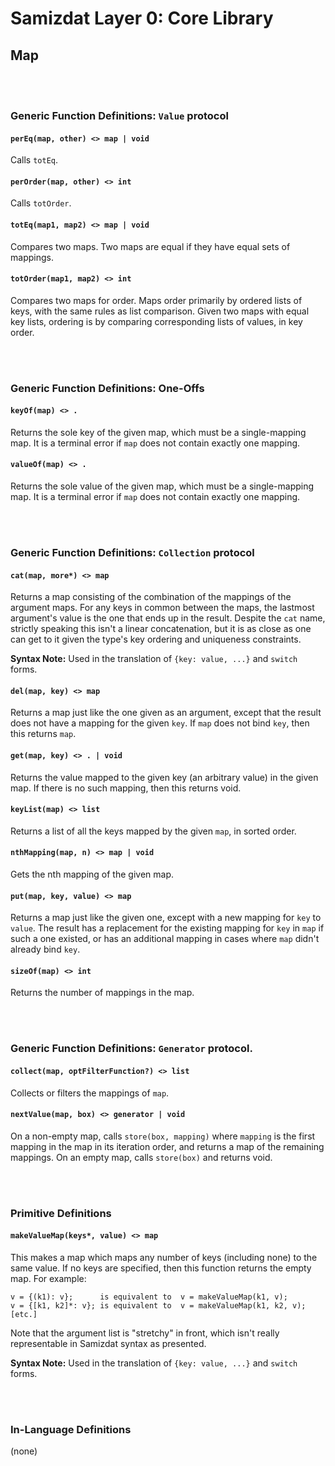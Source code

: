 Samizdat Layer 0: Core Library
==============================

Map
---

<br><br>
### Generic Function Definitions: `Value` protocol

#### `perEq(map, other) <> map | void`

Calls `totEq`.

#### `perOrder(map, other) <> int`

Calls `totOrder`.

#### `totEq(map1, map2) <> map | void`

Compares two maps. Two maps are equal if they have equal sets of mappings.

#### `totOrder(map1, map2) <> int`

Compares two maps for order. Maps order primarily by ordered lists of
keys, with the same rules as list comparison. Given two maps with equal
key lists, ordering is by comparing corresponding lists of values, in
key order.

<br><br>
### Generic Function Definitions: One-Offs

#### `keyOf(map) <> .`

Returns the sole key of the given map, which must be a single-mapping map.
It is a terminal error if `map` does not contain exactly one mapping.

#### `valueOf(map) <> .`

Returns the sole value of the given map, which must be a single-mapping map.
It is a terminal error if `map` does not contain exactly one mapping.


<br><br>
### Generic Function Definitions: `Collection` protocol

#### `cat(map, more*) <> map`

Returns a map consisting of the combination of the mappings of the
argument maps. For any keys in common between the maps,
the lastmost argument's value is the one that ends up in the result.
Despite the `cat` name, strictly speaking this isn't a linear concatenation,
but it is as close as one can get to it given the type's key ordering
and uniqueness constraints.

**Syntax Note:** Used in the translation of `{key: value, ...}`
and `switch` forms.

#### `del(map, key) <> map`

Returns a map just like the one given as an argument, except that
the result does not have a mapping for the given `key`. If `map` does
not bind `key`, then this returns `map`.

#### `get(map, key) <> . | void`

Returns the value mapped to the given key (an arbitrary value) in
the given map. If there is no such mapping, then this returns void.

#### `keyList(map) <> list`

Returns a list of all the keys mapped by the given `map`, in sorted order.

#### `nthMapping(map, n) <> map | void`

Gets the nth mapping of the given map.

#### `put(map, key, value) <> map`

Returns a map just like the given one, except with a new mapping
for `key` to `value`. The result has a replacement for the existing
mapping for `key` in `map` if such a one existed, or has an
additional mapping in cases where `map` didn't already bind `key`.

#### `sizeOf(map) <> int`

Returns the number of mappings in the map.


<br><br>
### Generic Function Definitions: `Generator` protocol.

#### `collect(map, optFilterFunction?) <> list`

Collects or filters the mappings of `map`.

#### `nextValue(map, box) <> generator | void`

On a non-empty map, calls `store(box, mapping)` where `mapping` is
the first mapping in the map in its iteration order, and returns
a map of the remaining mappings. On an empty map, calls `store(box)` and
returns void.


<br><br>
### Primitive Definitions

#### `makeValueMap(keys*, value) <> map`

This makes a map which maps any number of keys (including none)
to the same value. If no keys are specified, then this function returns
the empty map. For example:

```
v = {(k1): v};      is equivalent to  v = makeValueMap(k1, v);
v = {[k1, k2]*: v}; is equivalent to  v = makeValueMap(k1, k2, v);
[etc.]
```

Note that the argument list is "stretchy" in front, which isn't really
representable in Samizdat syntax as presented.

**Syntax Note:** Used in the translation of `{key: value, ...}`
and `switch` forms.


<br><br>
### In-Language Definitions

(none)
